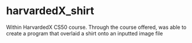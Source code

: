 # harvardedX_shirt
Within HarvardedX CS50 course. Through the course offered, was able to create a program that overlaid a shirt onto an inputted image file
